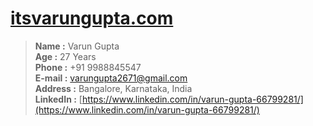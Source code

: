 # [itsvarungupta.com](http://itsvarungupta.com)

> <b>Name :</b>  Varun Gupta <br/>
> <b>Age :</b> 27 Years <br/>
> <b>Phone :</b> +91 9988845547 <br/>
> <b>E-mail :</b> varungupta2671@gmail.com <br/>
> <b>Address :</b> Bangalore, Karnataka, India <br/>
> <b>LinkedIn :</b> [https://www.linkedin.com/in/varun-gupta-66799281/](https://www.linkedin.com/in/varun-gupta-66799281/)

